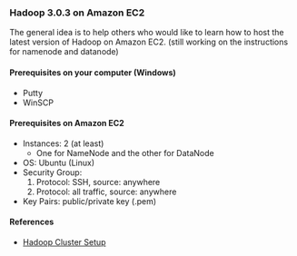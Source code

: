 ### Hadoop 3.0.3 on Amazon EC2
The general idea is to help others who would like to learn how to host the latest version of Hadoop on Amazon EC2.
(still working on the instructions for namenode and datanode)
#### Prerequisites on your computer (Windows)
- Putty
- WinSCP

#### Prerequisites on Amazon EC2
- Instances: 2 (at least)
    - One for NameNode and the other for DataNode
- OS: Ubuntu (Linux)
- Security Group:
    1. Protocol: SSH, source: anywhere
    2. Protocol: all traffic, source: anywhere
- Key Pairs: public/private key (.pem)

#### References
- [Hadoop Cluster Setup](http://hadoop.apache.org/docs/r3.0.3/hadoop-project-dist/hadoop-common/ClusterSetup.html#Hadoop_Startup)
